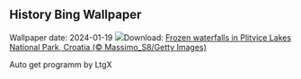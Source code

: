 ## History Bing Wallpaper
Wallpaper date: 2024-01-19
![](https://www.bing.com/th?id=OHR.PlitviceWinter_EN-IN3453026370_UHD.jpg&w=1000)Download: [Frozen waterfalls in Plitvice Lakes National Park, Croatia (© Massimo_S8/Getty Images)](https://www.bing.com/th?id=OHR.PlitviceWinter_EN-IN3453026370_UHD.jpg)

Auto get programm by LtgX
